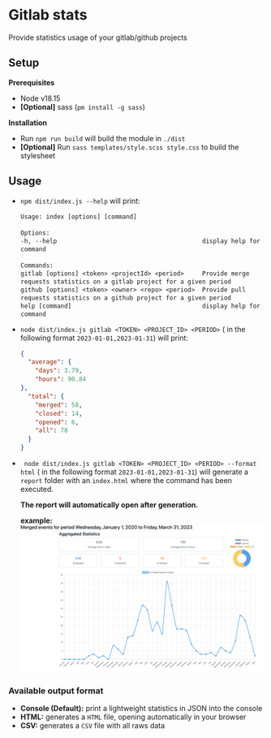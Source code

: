 # Gitlab stats

Provide statistics usage of your gitlab/github projects

## Setup
**Prerequisites**
- Node v18.15
- **[Optional]** sass (`pm install -g sass`)

**Installation**
- Run `npm run build` will build the module in `./dist` 
- **[Optional]** Run `sass templates/style.scss style.css` to build the stylesheet

## Usage
- `npm dist/index.js --help` will print:
  ```shell
  Usage: index [options] [command]
  
  Options:
  -h, --help                                        display help for command
  
  Commands:
  gitlab [options] <token> <projectId> <period>     Provide merge requests statistics on a gitlab project for a given period
  github [options] <token> <owner> <repo> <period>  Provide pull requests statistics on a github project for a given period
  help [command]                                    display help for command
  ```
- `node dist/index.js gitlab <TOKEN> <PROJECT_ID> <PERIOD>` (<PERIOD> in the following format `2023-01-01,2023-01-31`) will print:
  ```json
  {
    "average": {
      "days": 3.79,
      "hours": 90.84
  },
    "total": {
      "merged": 58,
      "closed": 14,
      "opened": 6,
      "all": 78
    }
  }
  ```
- ` node dist/index.js gitlab <TOKEN> <PROJECT_ID> <PERIOD> --format html` (<PERIOD> in the following format `2023-01-01,2023-01-31`) will generate a `report` folder with an `index.html` where the command has been executed.
  
  **The report will automatically open after generation.**

  **example:**
  ![](documentation/chart_screenshot.png)

### Available output format
- **Console (Default):** print a lightweight statistics in JSON into the console
- **HTML:** generates a `HTML` file, opening automatically in your browser
- **CSV:** generates a `CSV` file with all raws data